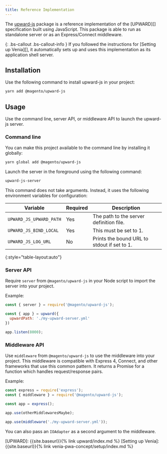 ```yaml
---
title: Reference Implementation
---
```


The [upward-js][] package is a reference implementation of the [UPWARD][] specification built using JavaScript.
This package is able to run as standalone server or as an Express/Connect middleware.

{: .bs-callout .bs-callout-info }
If you followed the instructions for [Setting up Venia][], it automatically sets up and uses this implementation as its application shell server.

## Installation

Use the following command to install upward-js in your project:

```sh
yarn add @magento/upward-js
```

## Usage

Use the command line, server API, or middleware API to launch the upward-js server.

### Command line

You can make this project available to the command line by installing it globally:

```sh
yarn global add @magento/upward-js
```

Launch the server in the foreground using the following command:

```sh
upward-js-server
```

This command does not take arguments.
Instead, it uses the following environment variables for configuration:

| Variable                | Required | Description                                 |
| ----------------------- | -------- | ------------------------------------------- |
| `UPWARD_JS_UPWARD_PATH` | Yes      | The path to the server definition file.     |
| `UPWARD_JS_BIND_LOCAL`  | Yes      | This must be set to 1.                      |
| `UPWARD_JS_LOG_URL`     | No       | Prints the bound URL to stdout if set to 1. |
{:style="table-layout:auto"}

### Server API

Require `server` from `@magento/upward-js` in your Node script to import the server into your project.

Example:

``` js
const { server } = require('@magento/upward-js');

const { app } = upward({
  upwardPath: './my-upward-server.yml'
})

app.listen(8000);
```

### Middleware API

Use `middleware` from `@magento/upward-js` to use the middleware into your project.
This middleware is compatible with Express 4, Connect, and other frameworks that use this common pattern.
It returns a Promise for a function which handles request/response pairs.

Example:

``` js
const express = require('express');
const { middleware } = require('@magento/upward-js');

const app = express();

app.use(otherMiddlewaresMaybe);

app.use(middleware('./my-upward-server.yml'));
```

You can also pass an `IOAdapter` as a second argument to the middleware.

[upward-js]: https://github.com/magento-research/pwa-studio/tree/release/2.0/packages/upward-js

[UPWARD]: {{site.baseurl}}{% link upward/index.md %}
[Setting up Venia]: {{site.baseurl}}{% link venia-pwa-concept/setup/index.md %}
